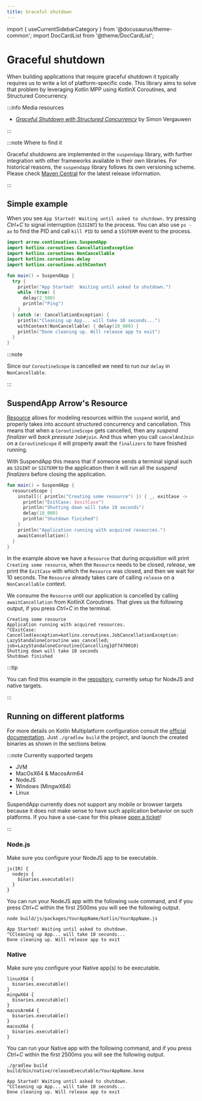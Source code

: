 ```yaml
---
title: Graceful shutdown
---
```


import { useCurrentSidebarCategory } from '@docusaurus/theme-common';
import DocCardList from '@theme/DocCardList';

# Graceful shutdown

When building applications that require graceful shutdown it typically requires us to write a lot of platform-specific
code. This library aims to solve that problem by leveraging Kotlin MPP using KotlinX Coroutines, and Structured Concurrency.

:::info Media resources

- [_Graceful Shutdown with Structured Concurrency_](https://kotlindevday.com/videos/grateful-shutdown-with-structured-concurrency-simon-vergauwen/) by Simon Vergauwen

:::

:::note Where to find it

Graceful shutdowns are implemented in the `suspendapp` library, with further integration with other frameworks available in their own libraries. For historical reasons, the `suspendapp` library follows its own versioning scheme. Please check [Maven Central](https://central.sonatype.com/artifact/io.arrow-kt/suspendapp) for the latest release information.

:::

## Simple example

When you see `App Started! Waiting until asked to shutdown.` try pressing
_Ctrl+C_ to signal interruption (`SIGINT`) to the process.
You can also use `ps -ax` to find the PID and call `kill PID` to send a
`SIGTERM` event to the process.

```kotlin
import arrow.continuations.SuspendApp
import kotlinx.coroutines.CancellationException
import kotlinx.coroutines.NonCancellable
import kotlinx.coroutines.delay
import kotlinx.coroutines.withContext

fun main() = SuspendApp {
  try {
    println("App Started!  Waiting until asked to shutdown.")
    while (true) {
      delay(2_500)
      println("Ping")
    }
  } catch (e: CancellationException) {
    println("Cleaning up App... will take 10 seconds...")
    withContext(NonCancellable) { delay(10_000) }
    println("Done cleaning up. Will release app to exit")
  }
}
```
<!--- KNIT example-suspendapp-01.kt -->

:::note

Since our `CoroutineScope` is cancelled we need to run our `delay` in `NonCancellable`.

:::

## SuspendApp Arrow's Resource

[Resource](../../../learn/coroutines/resource-safety/)
allows for modeling resources within the `suspend` world,
and properly takes into account structured concurrency and cancellation.
This means that when a `CoroutineScope` gets cancelled, then any _suspend finalizer_ will _back pressure_ `Job#join`.
And thus when you call `cancelAndJoin` on a `CoroutineScope` it will properly await the `finalizers` to have finished
running.

With SuspendApp this means that if someone sends a terminal signal such as `SIGINT` or `SIGTERM` to the application
then it will run all the _suspend finalizers_ before closing the application.

<!--- INCLUDE
import arrow.continuations.SuspendApp
import kotlinx.coroutines.CancellationException
import kotlinx.coroutines.NonCancellable
import kotlinx.coroutines.delay
import kotlinx.coroutines.withContext
import kotlinx.coroutines.awaitCancellation
import arrow.fx.coroutines.resourceScope
-->

```kotlin
fun main() = SuspendApp {
  resourceScope {
    install({ println("Creating some resource") }) { _, exitCase ->
      println("ExitCase: $exitCase")
      println("Shutting down will take 10 seconds")
      delay(10_000)
      println("Shutdown finished")
    }
    println("Application running with acquired resources.")
    awaitCancellation()
  }
}
```
<!--- KNIT example-suspendapp-02.kt -->

In the example above we have a `Resource` that during _acquisition_ will print `Creating some resource`,
when the `Resource` needs to be closed, _release_, we print the `ExitCase` with which the `Resource` was closed, and
then we wait for 10 seconds. The `Resource` already takes care of calling `release` on a `NonCancellable` context.

We consume the `Resource` until our application is cancelled by calling `awaitCancellation` from KotlinX Coroutines.
That gives us the following output, if you press _Ctrl+C_ in the terminal.

```text
Creating some resource
Application running with acquired resources.
^CExitCase: Cancelled(exception=kotlinx.coroutines.JobCancellationException: LazyStandaloneCoroutine was cancelled; job=LazyStandaloneCoroutine{Cancelling}@f7470010)
Shutting down will take 10 seconds
Shutdown finished
```

:::tip

You can find this example in the [repository](https://github.com/arrow-kt/suspendapp/tree/main/example), currently setup for NodeJS and native targets.

:::

## Running on different platforms

For more details on Kotlin Multiplatform configuration consult the [official documentation](https://kotlinlang.org/docs/multiplatform.html).
Just `./gradlew build` the project, and launch the created binaries as shown in the sections below.

:::note Currently supported targets

- JVM
- MacOsX64 & MacosArm64
- NodeJS
- Windows (MingwX64)
- Linux

SuspendApp currently does not support any mobile or browser targets because it does not make sense to have such
application behavior on such platforms. If you have a use-case for this please [open a ticket](https://github.com/arrow-kt/suspendapp/issues)!

:::

### Node.js

Make sure you configure your NodeJS app to be executable.

```
js(IR) {
  nodejs {
    binaries.executable()
  }
}
```

You can run your NodeJS app with the following `node` command,
and if you press _Ctrl+C_ within the first 2500ms you will see the following output.

```text
node build/js/packages/YourAppName/kotlin/YourAppName.js

App Started! Waiting until asked to shutdown.
^CCleaning up App... will take 10 seconds...
Done cleaning up. Will release app to exit
```

### Native

Make sure you configure your Native app(s) to be executable.

```
linuxX64 {
  binaries.executable()
}
mingwX64 {
  binaries.executable()
}
macosArm64 {
  binaries.executable()
}
macosX64 {
  binaries.executable()
}
```

You can run your Native app with the following command,
and if you press _Ctrl+C_ within the first 2500ms you will see the following output.

```text
./gradlew build
build/bin/native/releaseExecutable/YourAppName.kexe

App Started! Waiting until asked to shutdown.
^CCleaning up App... will take 10 seconds...
Done cleaning up. Will release app to exit
```
